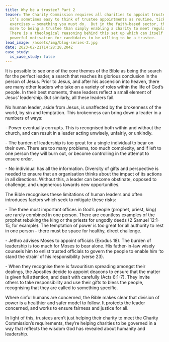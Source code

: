 ```yaml
---
title: Why be a trustee? Part 2
teaser: The Charity Commission requires all charities to appoint trustees, and
  it’s sometimes easy to think of trustee appointments as routine, tick-box
  exercises – something you must do.  But in the faith-based sector, there is
  more to being a trustee than simply enabling a charity to meet regulations.
  There is a theological reasoning behind this set up which can itself form a
  powerful motivation for candidates to be willing to be a trustee.
lead_image: /assets/img/blog-series-2.jpg
date: 2023-02-21T14:28:28.204Z
case_study:
  is_case_study: false
---
```

It is possible to see one of the core themes of the Bible as being the search for the perfect leader, a search that reaches its glorious conclusion in the person of Jesus. Prior to Jesus, and after his ascension into heaven, there are many other leaders who take on a variety of roles within the life of God’s people. In their best moments, these leaders reflect a small element of Jesus’ leadership. But similarly, all these leaders fail.

No human leader, aside from Jesus, is unaffected by the brokenness of the world, by sin and temptation. This brokenness can bring down a leader in a numbers of ways:

\- Power eventually corrupts. This is recognised both within and without the church, and can result in a leader acting unwisely, unfairly, or unkindly. 

\- The burden of leadership is too great for a single individual to bear on their own. There are too many problems, too much complexity, and if left to one person they will burn out, or become controlling in the attempt to ensure order.

\- No individual has all the information. Diversity of gifts and perspective is needed to ensure that an organisation thinks about the impact of its actions in all directions. Without this, a leader can become obstinate, opposed to challenge, and ungenerous towards new opportunities.

The Bible recognises these limitations of human leaders and often introduces factors which seek to mitigate these risks:

\- The three most important offices in God’s people (prophet, priest, king) are rarely combined in one person. There are countless examples of the prophet rebuking the king or the priests for ungodly deeds (2 Samuel 12:1-15, for example). The temptation of power is too great for all authority to rest in one person – there must be space for healthy, direct challenge.

\- Jethro advises Moses to appoint officials (Exodus 18). The burden of leadership is too much for Moses to bear alone. His father-in-law wisely counsels him to enlist trusted officials to govern the people to enable him ‘to stand the strain’ of his responsibility (verse 23).

\- When they recognise there is favouritism spreading amongst their dealings, the Apostles decide to appoint deacons to ensure that the matter is given full attention, and dealt with carefully (Acts 6:1-7). They invite others to take responsibility and use their gifts to bless the people, recognising that they are called to something specific.

Where sinful humans are concerned, the Bible makes clear that division of power is a healthier and safer model to follow. It protects the leader concerned, and works to ensure fairness and justice for all.

In light of this, trustees aren’t just helping their charity to meet the Charity Commission’s requirements, they’re helping charities to be governed in a way that reflects the wisdom God has revealed about humanity and leadership.